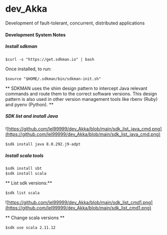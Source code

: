 # dev_Akka
Development of fault-tolerant, concurrent, distributed applications

#### Development System Notes

##### Install sdkman
```
$curl -s "https://get.sdkman.io" | bash
```
Once installed, to run: <br/>
```
$source "$HOME/.sdkman/bin/sdkman-init.sh"
```
** SDKMAN uses the shim design pattern to intercept Java relevant commands and route them to the correct software versions. This design pattern is also used in other version management tools like rbenv (Ruby) and pyenv (Python). **

##### SDK list and install Java
![https://github.com/lel99999/dev_Akka/blob/main/sdk_list_java_cmd.png](https://github.com/lel99999/dev_Akka/blob/main/sdk_list_java_cmd.png) <br/>

```
$sdk install java 8.0.292.j9-adpt
```

##### Install scala tools
```
$sdk install sbt
$sdk install scala
```

** List sdk versions:** <br/>
```
$sdk list scala
```
![https://github.com/lel99999/dev_Akka/blob/main/sdk_list_cmd1.png](https://github.com/lel99999/dev_Akka/blob/main/sdk_list_cmd1.png) <br/>

** Change scala versions ** <br/>
```
$sdk use scala 2.11.12
```

